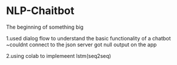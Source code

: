 # NLP-Chaitbot
The beginning of something big


1.used dialog flow to understand the basic functionality of a chatbot 
~couldnt connect to the json server got null output on the app

2.using colab to implemeent lstm(seq2seq)
